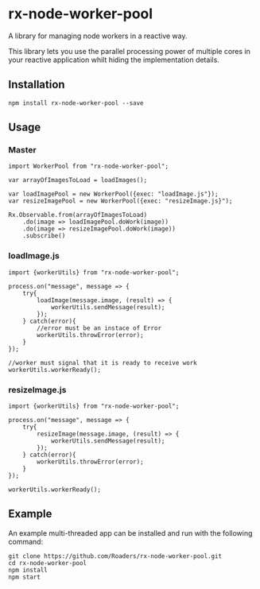 # rx-node-worker-pool

A library for managing node workers in a reactive way.

This library lets you use the parallel processing power of multiple cores in your reactive application whilt hiding the implementation details.

## Installation

`npm install rx-node-worker-pool --save`

## Usage

### Master

```
import WorkerPool from "rx-node-worker-pool";

var arrayOfImagesToLoad = loadImages();

var loadImagePool = new WorkerPool({exec: "loadImage.js"});
var resizeImagePool = new WorkerPool({exec: "resizeImage.js}");

Rx.Observable.from(arrayOfImagesToLoad)
    .do(image => loadImagePool.doWork(image))
    .do(image => resizeImagePool.doWork(image))
    .subscribe()
```
### loadImage.js
```
import {workerUtils} from "rx-node-worker-pool";

process.on("message", message => {
    try{
        loadImage(message.image, (result) => {
            workerUtils.sendMessage(result);
        });
    } catch(error){
        //error must be an instace of Error
        workerUtils.throwError(error);
    }
});

//worker must signal that it is ready to receive work
workerUtils.workerReady();
```
### resizeImage.js
```
import {workerUtils} from "rx-node-worker-pool";

process.on("message", message => {
    try{
        resizeImage(message.image, (result) => {
            workerUtils.sendMessage(result);
        });
    } catch(error){
        workerUtils.throwError(error);
    }
});

workerUtils.workerReady();
```
## Example

An example multi-threaded app can be installed and run with the following command:

```
git clone https://github.com/Roaders/rx-node-worker-pool.git
cd rx-node-worker-pool
npm install
npm start
```